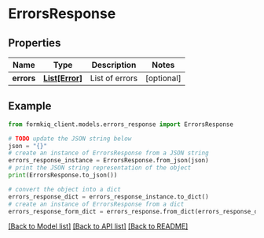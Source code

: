 # ErrorsResponse


## Properties

Name | Type | Description | Notes
------------ | ------------- | ------------- | -------------
**errors** | [**List[Error]**](Error.md) | List of errors | [optional] 

## Example

```python
from formkiq_client.models.errors_response import ErrorsResponse

# TODO update the JSON string below
json = "{}"
# create an instance of ErrorsResponse from a JSON string
errors_response_instance = ErrorsResponse.from_json(json)
# print the JSON string representation of the object
print(ErrorsResponse.to_json())

# convert the object into a dict
errors_response_dict = errors_response_instance.to_dict()
# create an instance of ErrorsResponse from a dict
errors_response_form_dict = errors_response.from_dict(errors_response_dict)
```
[[Back to Model list]](../README.md#documentation-for-models) [[Back to API list]](../README.md#documentation-for-api-endpoints) [[Back to README]](../README.md)


